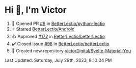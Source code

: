 <h1>Hi 👋, I'm Victor </h1>

<!--RECENT_ACTIVITY:start-->
1. 💪 Opened PR [#9](https://github.com/BetterLectio/python-lectio/pull/9) in [BetterLectio/python-lectio](https://github.com/BetterLectio/python-lectio)<br>
2. ⭐ Starred [BetterLectio/Android](https://github.com/BetterLectio/Android)<br>
3. 👍 Approved [#172](https://github.com/BetterLectio/betterLectio/pull/172#pullrequestreview-1514422822) in [BetterLectio/betterLectio](https://github.com/BetterLectio/betterLectio)<br>
4. ✔️ Closed issue [#98](https://github.com/BetterLectio/betterLectio/issues/98) in [BetterLectio/betterLectio](https://github.com/BetterLectio/betterLectio)<br>
5. 📔 Created new repository [victorDigital/Svelte-Material-You](https://github.com/victorDigital/Svelte-Material-You)<br>
<!--RECENT_ACTIVITY:end-->

<!--RECENT_ACTIVITY:last_update-->
Last Updated: Saturday, July 29th, 2023, 8:10:04 PM
<!--RECENT_ACTIVITY:last_update_end-->
